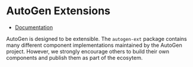 # AutoGen Extensions

- [Documentation](https://microsoft.github.io/autogen/stable/user-guide/extensions-user-guide/index.html)

AutoGen is designed to be extensible. The `autogen-ext` package contains many different component implementations maintained by the AutoGen project. However, we strongly encourage others to build their own components and publish them as part of the ecosytem.
